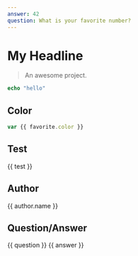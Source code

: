 ```yaml
---
answer: 42
question: What is your favorite number?
---
```


# My Headline

> An awesome project.

```php
echo "hello"
```

## Color
```js
var {{ favorite.color }}
```

## Test
{{ test }}

## Author
{{ author.name }}

## Question/Answer
{{ question }}
{{ answer }}

